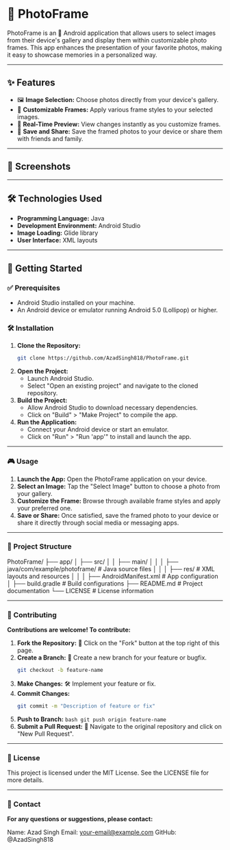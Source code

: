 # 🌟 PhotoFrame

PhotoFrame is an 📱 Android application that allows users to select images from their device's gallery and display them within customizable photo frames.                                                       This app enhances the presentation of your favorite photos, making it easy to showcase memories in a personalized way.  

---

## ✨ Features

- 🖼️ **Image Selection:** Choose photos directly from your device's gallery.  
- 🎨 **Customizable Frames:** Apply various frame styles to your selected images.  
- 🔄 **Real-Time Preview:** View changes instantly as you customize frames.  
- 💾 **Save and Share:** Save the framed photos to your device or share them with friends and family.  

---

## 📸 Screenshots  


---

## 🛠️ Technologies Used

- **Programming Language:** Java  
- **Development Environment:** Android Studio  
- **Image Loading:** Glide library  
- **User Interface:** XML layouts  

---

## 🚀 Getting Started

### ✅ Prerequisites  

- Android Studio installed on your machine.  
- An Android device or emulator running Android 5.0 (Lollipop) or higher.  

### 🛠️ Installation  

1. **Clone the Repository:**  
   ```bash
   git clone https://github.com/AzadSingh818/PhotoFrame.git

2. **Open the Project:**
   - Launch Android Studio.
   - Select "Open an existing project" and navigate to the cloned repository.
3. **Build the Project:**
   - Allow Android Studio to download necessary dependencies.
   - Click on "Build" > "Make Project" to compile the app.
4. **Run the Application:**
   - Connect your Android device or start an emulator.
   - Click on "Run" > "Run 'app'" to install and launch the app.

---
   
### 🎮 Usage

1. **Launch the App:** Open the PhotoFrame application on your device.
2. **Select an Image:** Tap the "Select Image" button to choose a photo from your gallery.
3. **Customize the Frame:** Browse through available frame styles and apply your preferred one.
4. **Save or Share:** Once satisfied, save the framed photo to your device or share it directly through social media or messaging apps.

---

### 📂 Project Structure

PhotoFrame/
├── app/
│   ├── src/
│   │   ├── main/
│   │   │   ├── java/com/example/photoframe/    # Java source files
│   │   │   ├── res/                            # XML layouts and resources
│   │   │   ├── AndroidManifest.xml             # App configuration
│   ├── build.gradle                            # Build configurations
├── README.md                                   # Project documentation
└── LICENSE                                     # License information

---

### 🤝 Contributing

**Contributions are welcome! To contribute:**

1. **Fork the Repository:** 🍴 Click on the "Fork" button at the top right of this page.
2. **Create a Branch:** 🌿 Create a new branch for your feature or bugfix.
   ```bash
   git checkout -b feature-name
3. **Make Changes:** 🛠️ Implement your feature or fix.
4. **Commit Changes:**
   ```bash
   git commit -m "Description of feature or fix"
5. **Push to Branch:**
   ``bash
   git push origin feature-name``
6. **Submit a Pull Request:** 🔄 Navigate to the original repository and click on "New Pull Request".

---

### 📜 License
This project is licensed under the MIT License. See the LICENSE file for more details.

---

### 📧 Contact

**For any questions or suggestions, please contact:**

Name: Azad Singh
Email: your-email@example.com
GitHub: @AzadSingh818


